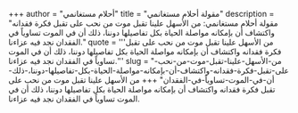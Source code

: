 +++
author = "أحلام مستغانمي"
title = "مقولة أحلام مستغانمي"
description = "مقولة أحلام مستغانمي: من الأسهل علينا تقبل موت من نحب على تقبل فكرة فقدانه واكتشاف أن بإمكانه مواصلة الحياة بكل تفاصيلها دوننا، ذلك أن في الموت تساوياً في الفقدان نجد فيه عزاءنا."
quote = '''من الأسهل علينا تقبل موت من نحب على تقبل فكرة فقدانه واكتشاف أن بإمكانه مواصلة الحياة بكل تفاصيلها دوننا، ذلك أن في الموت تساوياً في الفقدان نجد فيه عزاءنا.'''
slug = "من-الأسهل-علينا-تقبل-موت-من-نحب-على-تقبل-فكرة-فقدانه-واكتشاف-أن-بإمكانه-مواصلة-الحياة-بكل-تفاصيلها-دوننا،-ذلك-أن-في-الموت-تساوياً-في-الفقدان"
+++
من الأسهل علينا تقبل موت من نحب على تقبل فكرة فقدانه واكتشاف أن بإمكانه مواصلة الحياة بكل تفاصيلها دوننا، ذلك أن في الموت تساوياً في الفقدان نجد فيه عزاءنا.

